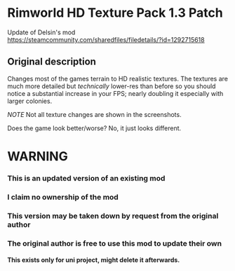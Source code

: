 # Rimworld HD Texture Pack 1.3 Patch
Update of Delsin's mod https://steamcommunity.com/sharedfiles/filedetails/?id=1292715618




## Original description
Changes most of the games terrain to HD realistic textures. The textures are much more detailed but *technically* lower-res than before so you should notice a substantial increase in your FPS; nearly doubling it especially with larger colonies.

*NOTE*
Not all texture changes are shown in the screenshots.

Does the game look better/worse?
No, it just looks different.

# WARNING
### This is an updated version of an existing mod
### I claim no ownership of the mod
### This version may be taken down by request from the original author
### The original author is free to use this mod to update their own
#### This exists only for uni project, might delete it afterwards.
